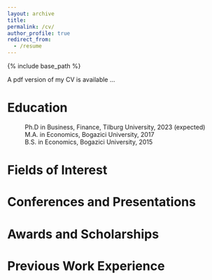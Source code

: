 ```yaml
---
layout: archive
title: 
permalink: /cv/
author_profile: true
redirect_from:
  - /resume
---
```


{% include base_path %}

A pdf version of my CV is available ...

Education
======

<p style="margin-left: 40px">Ph.D in Business, Finance, Tilburg University, 2023 (expected)
<br>M.A. in Economics, Bogazici University, 2017
<br>B.S. in Economics, Bogazici University, 2015</p>



Fields of Interest
======

Conferences and Presentations
======

Awards and Scholarships
======

Previous Work Experience
======

